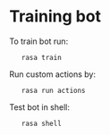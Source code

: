 # Training bot
To train bot run:
```shell
   rasa train
```
Run custom actions by:
```shell
   rasa run actions
```
Test bot in shell:
```shell
   rasa shell
```
